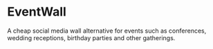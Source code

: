 # EventWall
A cheap social media wall alternative for events such as conferences, wedding receptions, birthday parties and other gatherings.
